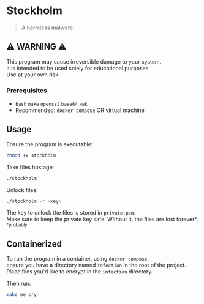 # Stockholm

> A harmless malware.

## ⚠ WARNING ⚠

This program may cause irreversible damage to your system.  
It is intended to be used solely for educational purposes.  
Use at your own risk.  

### Prerequisites

- `bash` `make` `openssl` `base64` `awk`
- Recommended: `docker compose` OR virtual machine

## Usage

Ensure the program is executable:

```bash
chmod +x stockholm
```

Take files hostage:

```bash
./stockholm
```

Unlock files:

```bash
./stockholm -r <key>
```

The key to unlock the files is stored in `private.pem`.  
Make sure to keep the private key safe. Without it, the files are lost forever*.  
<sub>*probably</sub>

## Containerized

To run the program in a container, using `docker compose`,  
ensure you have a directory named `infection` in the root of the project.  
Place files you'd like to encrypt in the `infection` directory.  

Then run:

```bash
make me cry
```

